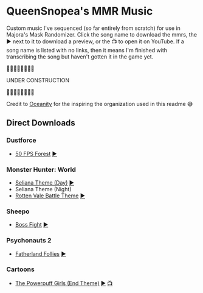 # QueenSnopea's MMR Music
Custom music I've sequenced (so far entirely from scratch) for use in Majora's Mask Randomizer. Click the song name to download the mmrs, the ▶️ next to it to download a preview, or the 📺 to open it on YouTube. If a song name is listed with no links, then it means I'm finished with transcribing the song but haven't gotten it in the game yet.

🚧🚧🚧🚧🚧🚧🚧🚧

UNDER CONSTRUCTION

🚧🚧🚧🚧🚧🚧🚧🚧

Credit to [Oceanity](https://github.com/Oceanity/Oceanitys-MMR-Music/) for the inspiring the organization used in this readme 😅 

## Direct Downloads

### Dustforce

- [50 FPS Forest](https://github.com/queensnopea/snopea-mmrs/raw/main/mmrs/dustforce-fiftyfpsforest.mmrs) [▶️](https://github.com/queensnopea/snopea-mmrs/raw/main/ogg/dustforce-fiftyfpsforest.ogg)

### Monster Hunter: World

- [Seliana Theme (Day)](https://github.com/queensnopea/snopea-mmrs/raw/main/mmrs/mhw-selianaday.mmrs) [▶️](https://github.com/queensnopea/snopea-mmrs/raw/main/ogg/mhw-selianaday.ogg)
- Seliana Theme (Night)
- [Rotten Vale Battle Theme](https://github.com/queensnopea/snopea-mmrs/raw/main/mmrs/mhw-rottenvalebattle.mmrs) [▶️](https://github.com/queensnopea/snopea-mmrs/raw/main/ogg/mhw-rottenvalebattle.ogg)

### Sheepo

- [Boss Fight](https://github.com/queensnopea/snopea-mmrs/raw/main/mmrs/sheepo-bossfight.mmrs) [▶️](https://github.com/queensnopea/snopea-mmrs/raw/main/ogg/sheepo-bossfight.ogg)

### Psychonauts 2

- [Fatherland Follies](https://github.com/queensnopea/snopea-mmrs/raw/main/mmrs/psychonauts2-fatherlandfollies.mmrs) [▶️](https://github.com/queensnopea/snopea-mmrs/raw/main/ogg/psychonauts2-fatherlandfollies.ogg)

### Cartoons

- [The Powerpuff Girls (End Theme)](https://github.com/queensnopea/snopea-mmrs/raw/main/mmrs/ppg-endcredits.mmrs) [▶️](https://github.com/queensnopea/snopea-mmrs/raw/main/ogg/ppg-endcredits.ogg) [📺](https://www.youtube.com/watch?v=rpq24-mEQsE)
